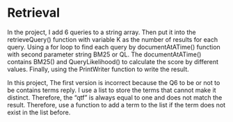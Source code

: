 # Retrieval

In the project, I add 6 queries to a string array. Then put it into the retrieveQuery() function with variable K as the number of results for each query. Using a for loop to find each query
by documentAtATime() function with second parameter string BM25 or QL. The documentAtATime() contains BM25() and QueryLikelihood() to calculate the score by
different values. Finally, using the PrintWriter function to write the result.

In this project, The first version is incorrect because the Q6 to be or not to be contains terms reply. I use a list to store the terms that cannot make it distinct. Therefore, the “qtf” is always equal to one and does not match the result. Therefore, use a function to add a term to the list if the term does not exist in the list before.
